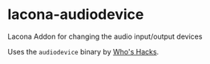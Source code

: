 # lacona-audiodevice
Lacona Addon for changing the audio input/output devices

Uses the `audiodevice` binary by [Who's Hacks](http://whoshacks.blogspot.com/2009/01/change-audio-devices-via-shell-script.html).
